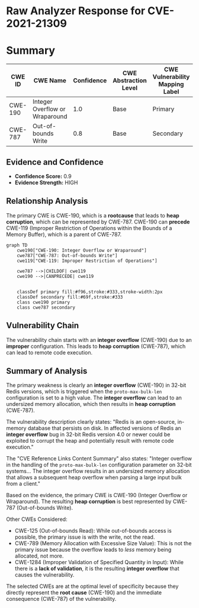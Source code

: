 # Raw Analyzer Response for CVE-2021-21309

# Summary
| CWE ID | CWE Name | Confidence | CWE Abstraction Level | CWE Vulnerability Mapping Label | CWE-Vulnerability Mapping Notes |
|---|---|---|---|---|---|
| CWE-190 | Integer Overflow or Wraparound | 1.0 | Base | Primary | Allowed |
| CWE-787 | Out-of-bounds Write | 0.8 | Base | Secondary | Allowed |

## Evidence and Confidence

*   **Confidence Score:** 0.9
*   **Evidence Strength:** HIGH

## Relationship Analysis
The primary CWE is CWE-190, which is a **rootcause** that leads to **heap corruption**, which can be represented by CWE-787. CWE-190 can **precede** CWE-119 (Improper Restriction of Operations within the Bounds of a Memory Buffer), which is a parent of CWE-787.

```mermaid
graph TD
    cwe190["CWE-190: Integer Overflow or Wraparound"]
    cwe787["CWE-787: Out-of-bounds Write"]
    cwe119["CWE-119: Improper Restriction of Operations"]
    
    cwe787 -->|CHILDOF| cwe119
    cwe190 -->|CANPRECEDE| cwe119
    

    classDef primary fill:#f96,stroke:#333,stroke-width:2px
    classDef secondary fill:#69f,stroke:#333
    class cwe190 primary
    class cwe787 secondary
```

## Vulnerability Chain
The vulnerability chain starts with an **integer overflow** (CWE-190) due to an **improper** configuration. This leads to **heap corruption** (CWE-787), which can lead to remote code execution.

## Summary of Analysis
The primary weakness is clearly an **integer overflow** (CWE-190) in 32-bit Redis versions, which is triggered when the `proto-max-bulk-len` configuration is set to a high value. The **integer overflow** can lead to an undersized memory allocation, which then results in **heap corruption** (CWE-787).

The vulnerability description clearly states: "Redis is an open-source, in-memory database that persists on disk. In affected versions of Redis an **integer overflow** bug in 32-bit Redis version 4.0 or newer could be exploited to corrupt the heap and potentially result with remote code execution."

The "CVE Reference Links Content Summary" also states: "Integer overflow in the handling of the `proto-max-bulk-len` configuration parameter on 32-bit systems... The integer overflow results in an undersized memory allocation that allows a subsequent heap overflow when parsing a large input bulk from a client."

Based on the evidence, the primary CWE is CWE-190 (Integer Overflow or Wraparound). The resulting **heap corruption** is best represented by CWE-787 (Out-of-bounds Write).

Other CWEs Considered:

*   CWE-125 (Out-of-bounds Read): While out-of-bounds access is possible, the primary issue is with the write, not the read.
*   CWE-789 (Memory Allocation with Excessive Size Value): This is not the primary issue because the overflow leads to *less* memory being allocated, not more.
*   CWE-1284 (Improper Validation of Specified Quantity in Input): While there is a **lack of validation**, it is the resulting **integer overflow** that causes the vulnerability.

The selected CWEs are at the optimal level of specificity because they directly represent the **root cause** (CWE-190) and the immediate consequence (CWE-787) of the vulnerability.
